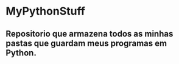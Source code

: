 # MyPythonStuff
## Repositorio que armazena todos as minhas pastas que guardam meus programas em Python.

